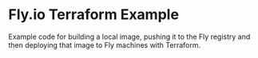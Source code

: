 # Fly.io Terraform Example

Example code for building a local image, pushing it to the Fly registry and then deploying that image to Fly machines with Terraform.

